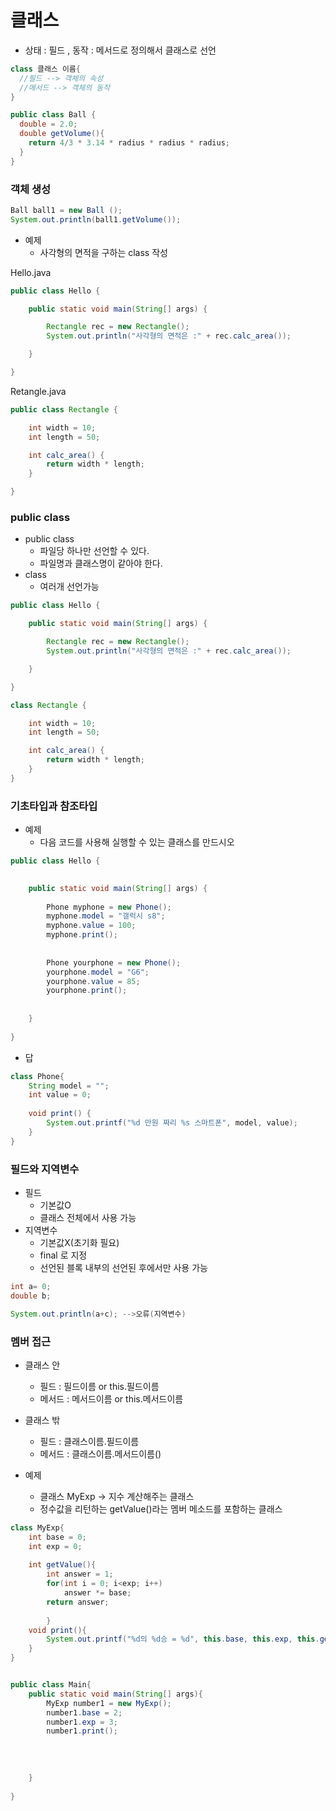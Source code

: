 # 클래스 

- 상태 : 필드 , 동작 : 메서드로 정의해서 클래스로 선언
```java
class 클래스 이름{
  //필드 --> 객체의 속성
  //메서드 --> 객체의 동작
}
```


```java
public class Ball {
  double = 2.0;
  double getVolume(){
    return 4/3 * 3.14 * radius * radius * radius;
  }
}
```

### 객체 생성

```java
Ball ball1 = new Ball ();
System.out.println(ball1.getVolume());
```

- 예제
  - 사각형의 면적을 구하는 class 작성
  
Hello.java
```java
public class Hello {

	public static void main(String[] args) {

		Rectangle rec = new Rectangle();
		System.out.println("사각형의 면적은 :" + rec.calc_area()); 

	}

}
```

Retangle.java
```java
public class Rectangle {

	int width = 10;
	int length = 50;

	int calc_area() {
		return width * length;
	}

}
```


### public class

- public class
  - 파일당 하나만 선언할 수 있다.
  - 파일명과 클래스명이 같아야 한다.
- class
  - 여러개 선언가능

```java
public class Hello {

	public static void main(String[] args) {

		Rectangle rec = new Rectangle();
		System.out.println("사각형의 면적은 :" + rec.calc_area());

	}

}

class Rectangle {

	int width = 10;
	int length = 50;

	int calc_area() {
		return width * length;
	}
}
```

### 기초타입과 참조타입

- 예제 
	- 다음 코드를 사용해 실행할 수 있는 클래스를 만드시오
```java
public class Hello {

	
	public static void main(String[] args) {
		
		Phone myphone = new Phone();
		myphone.model = "갤럭시 s8";
		myphone.value = 100;
		myphone.print();
		
		
		Phone yourphone = new Phone();
		yourphone.model = "G6";
		yourphone.value = 85;
		yourphone.print();
	
		
	}
		
}
```

- 답
```java
class Phone{
	String model = "";
	int value = 0;
	
	void print() {
		System.out.printf("%d 만원 짜리 %s 스마트폰", model, value);
	}
}
```

### 필드와 지역변수

- 필드
	- 기본값O
	- 클래스 전체에서 사용 가능
- 지역변수
	- 기본값X(초기화 필요)
	- final 로 지정
	- 선언된 블록 내부의 선언된 후에서만 사용 가능

```java
int a= 0;
double b;

System.out.println(a+c); -->오류(지역변수)
```


### 멤버 접근

- 클래스 안
	- 필드 : 필드이름 or this.필드이름
	- 메서드 : 메서드이름 or this.메서드이름

- 클래스 밖
	- 필드 : 클래스이름.필드이름
	- 메서드 : 클래스이름.메서드이름()
	
	
- 예제
	- 클래스 MyExp -> 지수 계산해주는 클래스
	- 정수값을 리턴하는 getValue()라는 멤버 메소드를 포함하는 클래스
```java
class MyExp{
    int base = 0;
    int exp = 0;
    
    int getValue(){
        int answer = 1;
        for(int i = 0; i<exp; i++)
            answer *= base;
        return answer;
            
        }
    void print(){
        System.out.printf("%d의 %d승 = %d", this.base, this.exp, this.getValue());
    }
}


public class Main{
    public static void main(String[] args){
        MyExp number1 = new MyExp();
        number1.base = 2;
        number1.exp = 3;
        number1.print();
        
        
        
        
    }
    
}
```

